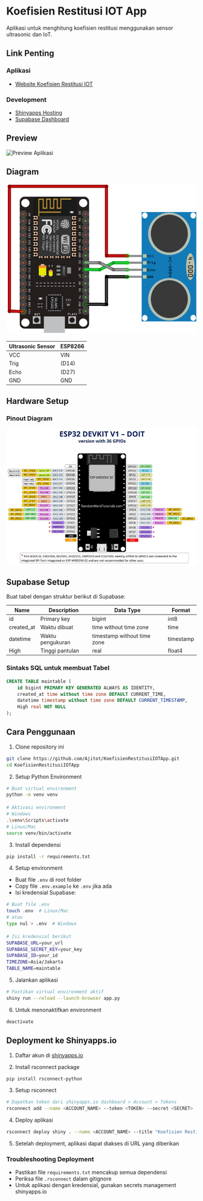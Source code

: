 # Koefisien Restitusi IOT App

Aplikasi untuk menghitung koefisien restitusi menggunakan sensor ultrasonic dan IoT.

## Link Penting

### Aplikasi
- [Website Koefisien Restitusi IOT](https://koefisien-restitusi-iot.shinyapps.io/koefisien-restitusi-app1/)

### Development
- [Shinyapps Hosting](https://www.shinyapps.io/)
- [Supabase Dashboard](https://supabase.com/dashboard/project/)

## Preview

![Preview Aplikasi](https://github.com/Ajitot/KoefisienRestitusiIOTApp/assets/105025628/c1e33e2d-33b1-455a-ac37-2abdeead9a54)

## Diagram

![](images/circuit_diagram.png)

| Ultrasonic Sensor | ESP8266 |
|-------------------|---------|
| VCC               | VIN     |
| Trig              | (D14)   |
| Echo              | (D27)   |
| GND               | GND     |

## Hardware Setup

### Pinout Diagram

![Pinout Diagram](images/ESP32-DOIT-DEVKIT-V1-Board-Pinout-36-GPIOs-updated.webp)

## Supabase Setup

Buat tabel dengan struktur berikut di Supabase:

| Name       | Description        | Data Type                  | Format    |
|------------|--------------------|----------------------------|-----------|
| id         | Primary key        | bigint                     | int8      |
| created_at | Waktu dibuat       | time without time zone     | time      |
| datetime   | Waktu pengukuran   | timestamp without time zone| timestamp |
| High       | Tinggi pantulan    | real                       | float4    |

### Sintaks SQL untuk membuat Tabel

```sql
CREATE TABLE maintable (
    id bigint PRIMARY KEY GENERATED ALWAYS AS IDENTITY,
    created_at time without time zone DEFAULT CURRENT_TIME,
    datetime timestamp without time zone DEFAULT CURRENT_TIMESTAMP,
    High real NOT NULL
);
```

## Cara Penggunaan

1. Clone repository ini
```bash
git clone https://github.com/Ajitot/KoefisienRestitusiIOTApp.git
cd KoefisienRestitusiIOTApp
```

2. Setup Python Environment
```bash
# Buat virtual environment
python -m venv venv

# Aktivasi environment
# Windows
.\venv\Scripts\activate
# Linux/Mac
source venv/bin/activate
```

3. Install dependensi
```bash
pip install -r requirements.txt
```

4. Setup environment
- Buat file `.env` di root folder
- Copy file `.env.example` ke `.env` jika ada
- Isi kredensial Supabase:
```bash
# Buat file .env
touch .env  # Linux/Mac
# atau
type nul > .env  # Windows

# Isi kredensial berikut
SUPABASE_URL=your_url
SUPABASE_SECRET_KEY=your_key
SUPABASE_ID=your_id
TIMEZONE=Asia/Jakarta
TABLE_NAME=maintable
```

5. Jalankan aplikasi
```bash
# Pastikan virtual environment aktif
shiny run --reload --launch-browser app.py
```

6. Untuk menonaktifkan environment
```bash
deactivate
```

## Deployment ke Shinyapps.io

1. Daftar akun di [shinyapps.io](https://www.shinyapps.io/)

2. Install rsconnect package
```bash
pip install rsconnect-python
```

3. Setup rsconnect
```bash
# Dapatkan token dari shinyapps.io dashboard > Account > Tokens
rsconnect add --name <ACCOUNT_NAME> --token <TOKEN> --secret <SECRET>
```

4. Deploy aplikasi
```bash
rsconnect deploy shiny . --name <ACCOUNT_NAME> --title "Koefisien Restitusi App"
```

5. Setelah deployment, aplikasi dapat diakses di URL yang diberikan

### Troubleshooting Deployment

- Pastikan file `requirements.txt` mencakup semua dependensi
- Periksa file `.rsconnect` dalam gitignore
- Untuk aplikasi dengan kredensial, gunakan secrets management shinyapps.io


